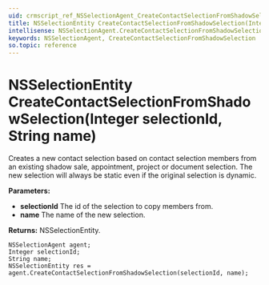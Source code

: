 ```yaml
---
uid: crmscript_ref_NSSelectionAgent_CreateContactSelectionFromShadowSelection
title: NSSelectionEntity CreateContactSelectionFromShadowSelection(Integer selectionId, String name)
intellisense: NSSelectionAgent.CreateContactSelectionFromShadowSelection
keywords: NSSelectionAgent, CreateContactSelectionFromShadowSelection
so.topic: reference
---
```


# NSSelectionEntity CreateContactSelectionFromShadowSelection(Integer selectionId, String name)

Creates a new contact selection based on contact selection members from an existing shadow sale, appointment, project or document selection. The new selection will always be static even if the original selection is dynamic.

**Parameters:**
 - **selectionId** The id of the selection to copy members from.
 - **name** The name of the new selection.

**Returns:** NSSelectionEntity.

```crmscript
NSSelectionAgent agent;
Integer selectionId;
String name;
NSSelectionEntity res = agent.CreateContactSelectionFromShadowSelection(selectionId, name);
```

